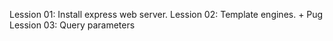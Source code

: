 Lession 01: Install express web server.
Lession 02: Template engines.
    + Pug
Lession 03: Query parameters

